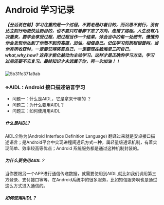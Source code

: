 # Android 学习记录

##### 【丑话说在前】学习注重的是一个过程，不要老是盯着目的，而沉思不前行，没有比立刻行动更快达到目的，也不要只盯着脚下忘了方向，走错了路程。人生没有几次重来，要学会享受过程，把过程当作一个结果，体会当中的每一处细节，慢慢的你会发现你达到了你想不到的高度，加油，相信自己。记住学习的旅程很苦闷，当你有所收获时，一定要记得奖赏自己，一定要现在脑海里三问自己，what,why,how? 这样才能化被动为主动学习。这样才是正确的学习方法，学习过后还要不忘复习。最终知识才永远属于你，再一次加油！！

![5b31fc371a9ab](https://i.loli.net/2018/06/26/5b31fc371a9ab.jpg)

### ※AIDL : Android 接口描述语言学习

- 问题一：什么是AIDL，它是拿来干嘛的 ？
- 问题二：为什么要用AIDL？
- 问题三：如何使用用AIDL

##### 什么是AIDL?

AIDL全称为(Android Interface Definition Language) 翻译过来就是安卓接口描述语言；是Android平台中实现进程间通讯方式一种，属轻量级通讯机制，有着实现简单、效率较高等优点；Android 系统服务都是通过这种机制封装的。

##### 为什么要使用AIDL？

当你要跟另一个APP进行通信传递数据，就需要使用到AIDL,就比如我们调用第三方登录、支付接口等等，在Android系统中的很多服务，比如短信服务啊也是通过这么方式进入通信的。

##### 如何使用AIDL？
